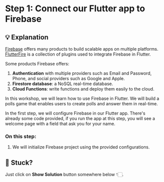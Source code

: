 # Step 1: Connect our Flutter app to Firebase

## 💡 Explanation
[Firebase](https://firebase.google.com) offers many products to build scalable apps on multiple platforms.
[FlutterFire](https://firebase.flutter.dev) is a collection of plugins used to integrate Firebase in Flutter.

Some products Firebase offers:
1. **Authentication** with multiple providers such as Email and Password, Phone, and social providers such as Google and Apple.
2. **Firestore database**: a NoSQL real-time database.
3. **Cloud Functions**: write functions and deploy them easily to the cloud.

In this workshop, we will learn how to use Firebase in Flutter.
We will build a polls game that enables users to create polls and answer them in real-time.

In the first step, we will configure Firebase in our Flutter app.
There's already some code provided, if you run the app at this step, you will see a welcome page with a field that ask you for your name.

### On this step:
1. We will initialize Firebase project using the provided configurations.

## 🥲 Stuck?
Just click on **Show Solution** button somewhere below 👇🏻.